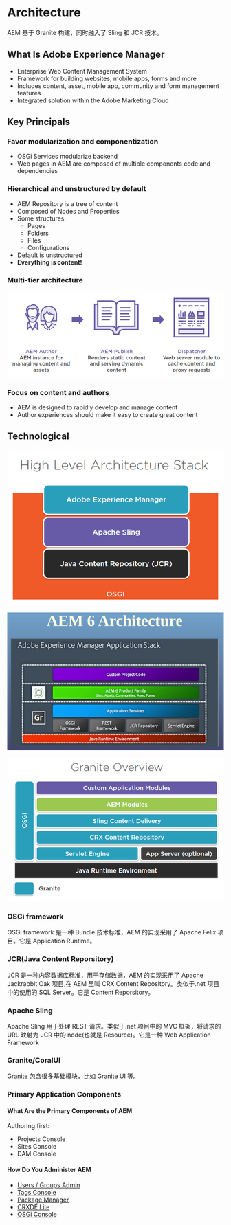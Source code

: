 # Architecture

AEM 基于 Granite 构建，同时融入了 Sling 和 JCR 技术。

## What Is Adobe Experience Manager

- Enterprise Web Content Management System
- Framework for building websites, mobile apps,
  forms and more
- Includes content, asset, mobile app, community and form
  management features
- Integrated solution within the Adobe Marketing Cloud

## Key Principals

### Favor modularization and componentization

- OSGi Services modularize backend
- Web pages in AEM are composed of multiple components code and dependencies

### Hierarchical and unstructured by default

- AEM Repository is a tree of content
- Composed of Nodes and Properties
- Some structures:
  - Pages
  - Folders
  - Files
  - Configurations
- Default is unstructured
- **Everything is content!**

### Multi-tier architecture

![Multi-tier](./images/Multi-tier.png)

### Focus on content and authors

- AEM is designed to rapidly develop and manage content
- Author experiences should make it easy to create great content

## Technological

![high-level](./images/high-level.png)

![aem-archi](./images/aem-archi.png)

![granite](./images/granite.png)

### OSGi framework

OSGi framework 是一种 Bundle 技术标准，AEM 的实现采用了 Apache Felix 项目。它是 Application Runtime。

### JCR(Java Content Reporsitory)

JCR 是一种内容数据库标准，用于存储数据，AEM 的实现采用了 Apache Jackrabbit Oak 项目,在 AEM 里叫 CRX Content Repository。类似于.net 项目中的使用的 SQL Server。它是 Content Reporsitory。

### Apache Sling

Apache Sling 用于处理 REST 请求。类似于.net 项目中的 MVC 框架，将请求的 URL 映射为 JCR 中的 node(也就是 Resource)。它是一种 Web Application Framework

### Granite/CoralUI

Granite 包含很多基础模块，比如 Granite UI 等。

### Primary Application Components

#### What Are the Primary Components of AEM

Authoring first:

- Projects Console
- Sites Console
- DAM Console

#### How Do You Administer AEM

- [Users / Groups Admin](http://localhost:4502/libs/granite/security/content/useradmin.html)
- [Tags Console](http://localhost:4502/libs/cq/tagging/gui/content/tags.html)
- [Package Manager](http://localhost:4502/crx/packmgr)
- [CRXDE Lite](http://localhost:4502/crx/de)
- [OSGi Console](http://localhost:4502/system/console)
